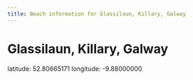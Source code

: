 ```yaml
---
title: Beach information for Glassilaun, Killary, Galway
---
```

# Glassilaun, Killary, Galway 

<div class="location-info">latitude: 52.80665171 longitude: -9.88000000</div>
<div id="met-eireann-warnings" onload="get_met_eireann_warnings(EI10)"></div>
<div></div>